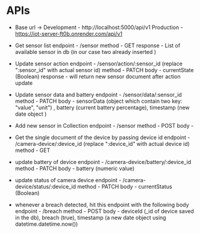 # APIs

- Base url ->
  Development - http://localhost:5000/api/v1
  Production - https://iot-server-ft0b.onrender.com/api/v1

- Get sensor list
  endpoint - /sensor
  method - GET
  response - List of available sensor in db (in our case two already inserted )

- Update sensor action
  endpoint - /sensor/action/:sensor_id (replace ":sensor_id" with actual sensor id)
  method - PATCH
  body - currentState (Boolean)
  response - will return new sensor document after action update

<!-- Updated the api for update sensor data and battery sending an extra value in body : timestamp -->

- Update sensor data and battery
  endpoint - /sensor/data/:sensor_id
  method - PATCH
  body - sensorData (object which contain two key: "value", "unit") , battery (current battery percentage), timestamp (new date object )

<!-- don't hit this endpoint cause two demo sensor data already inserted in the DB -->

- Add new sensor in Collection
  endpoint - /sensor
  method - POST
  body -

<!-- New apis  -->

- Get the single document of the device by passing device id
  endpoint - /camera-device/:device_id (replace ":device_id" with actual device id)
  method - GET

- update battery of device
  endpoint - /camera-device/battery/:device_id
  method - PATCH
  body - battery (numeric value)

- update status of camera device
  endpoint - /camera-device/status/:device_id
  method - PATCH
  body - currentStatus (Boolean)

- whenever a breach detected, hit this endpoint with the following body
  endpoint - /breach
  method - POST
  body - deviceId (\_id of device saved in the db), breach (true), timestamp (a new date object using datetime.datetime.now())
